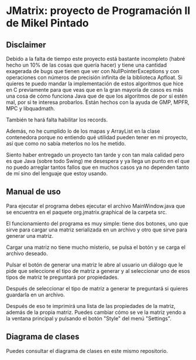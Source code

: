 # JMatrix: proyecto de Programación II de Mikel Pintado

## Disclaimer
Debido a la falta de tiempo este proyecto está bastante incompleto (habré hecho un 10% de las cosas que quería hacer) y tiene una cantidad exagerada de bugs que tienen que ver con NullPointerExceptions y con operaciones con números de precisión infinita de la biblioteca Apfloat.
Si quieres te puedo mandar la implementación de estos algoritmos que hice en C previamente para que veas que en la gran mayoría de casos es más una cosa de cómo funciona Java que de que los algoritmos de por sí estén mal, por si te interesa probarlos. Están hechos con la ayuda de GMP, MPFR, MPC y libquadmath.

También te hará falta habilitar los records.

Además, no he cumplido lo de los mapas y ArrayList en la clase contenedora porque no entiendo qué utilidad pueden tener en mi proyecto, así que como no sabía meterlos no los he metido.

Siento haber entregado un proyecto tan tarde y con tan mala calidad pero es que Java (sobre todo Swing) me desespera y ya llega un punto en el que no puedo arreglar tantos fallos que en muchos casos ya no dependen tanto de mí sino del lenguaje que estoy usando.

## Manual de uso
Para ejecutar el programa debes ejecutar el archivo MainWindow.java que se encuentra en el paquete org.jmatrix.graphical de la carpeta src.

El funcionamiento del programa es muy simple: tiene dos botones, uno que sirve para cargar una matriz serializada en un archivo y otro que sirve para generar una matriz.

Cargar una matriz no tiene mucho misterio, se pulsa el botón y se carga el archivo deseado.

Pulsar el botón de generar una matriz le abre al usuario un diálogo que le pide que seleccione el tipo de matriz a generar y al seleccionar uno de esos tipos de matriz te preguntará por propiedades.

Después de seleccionar el tipo de matriz a generar te preguntará si quieres guardarla en un archivo.

Después de eso te imprimirá una lista de las propiedades de la matriz, además de la propia matriz. Puedes cambiar cómo se ve la matriz yendo a la ventana principal y pulsando el botón "Style" del menú "Settings".

## Diagrama de clases
Puedes consultar el diagrama de clases en este mismo repositorio.
